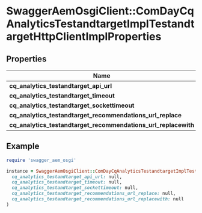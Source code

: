 # SwaggerAemOsgiClient::ComDayCqAnalyticsTestandtargetImplTestandtargetHttpClientImplProperties

## Properties

| Name | Type | Description | Notes |
| ---- | ---- | ----------- | ----- |
| **cq_analytics_testandtarget_api_url** | [**ConfigNodePropertyString**](ConfigNodePropertyString.md) |  | [optional] |
| **cq_analytics_testandtarget_timeout** | [**ConfigNodePropertyInteger**](ConfigNodePropertyInteger.md) |  | [optional] |
| **cq_analytics_testandtarget_sockettimeout** | [**ConfigNodePropertyInteger**](ConfigNodePropertyInteger.md) |  | [optional] |
| **cq_analytics_testandtarget_recommendations_url_replace** | [**ConfigNodePropertyString**](ConfigNodePropertyString.md) |  | [optional] |
| **cq_analytics_testandtarget_recommendations_url_replacewith** | [**ConfigNodePropertyString**](ConfigNodePropertyString.md) |  | [optional] |

## Example

```ruby
require 'swagger_aem_osgi'

instance = SwaggerAemOsgiClient::ComDayCqAnalyticsTestandtargetImplTestandtargetHttpClientImplProperties.new(
  cq_analytics_testandtarget_api_url: null,
  cq_analytics_testandtarget_timeout: null,
  cq_analytics_testandtarget_sockettimeout: null,
  cq_analytics_testandtarget_recommendations_url_replace: null,
  cq_analytics_testandtarget_recommendations_url_replacewith: null
)
```

